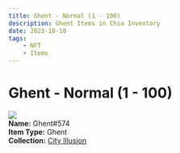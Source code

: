 ```yaml
---
title: Ghent - Normal (1 - 100)
description: Ghent Items in Chia Inventory
date: 2022-10-10
tags:
    - NFT
    - Items
---
```


# Ghent - Normal (1 - 100)
<div class="item_thumbnail">
<img loading="lazy" src="https://utihn3xdq4ynidtfbkyamyqk2skllegcwivoc6w5r5kn4z3fartq.arweave.net/pNB27uOHMNQOZQqwBmIK1JS1kMKyKuF63Y9U3mdlBGc"><br/>
<div><strong>Name:</strong> Ghent#574</div>
<div><strong>Item Type:</strong> Ghent</div>
<div><strong>Collection:</strong> <a href="https://www.spacescan.io/xch/nft/collection/col1lend2dcn558km4wcwta4xnkfv3xpcmlp9kyt0m909emvfxechlyqdl5ndg">City Illusion</a></div>
</div>

